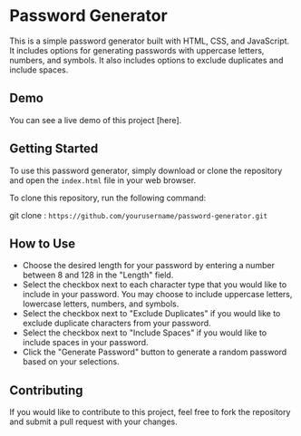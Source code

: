 # Password Generator

This is a simple password generator built with HTML, CSS, and JavaScript. It includes options for generating passwords with uppercase letters, numbers, and symbols. It also includes options to exclude duplicates and include spaces.

## Demo

You can see a live demo of this project [here].




## Getting Started

To use this password generator, simply download or clone the repository and open the `index.html` file in your web browser.

To clone this repository, run the following command:

git clone : `https://github.com/yourusername/password-generator.git`


## How to Use

* Choose the desired length for your password by entering a number between 8 and 128 in the "Length" field.
* Select the checkbox next to each character type that you would like to include in your password. You may choose to      include uppercase letters, lowercase letters, numbers, and symbols.
* Select the checkbox next to "Exclude Duplicates" if you would like to exclude duplicate characters from your password.
* Select the checkbox next to "Include Spaces" if you would like to include spaces in your password.
* Click the "Generate Password" button to generate a random password based on your selections.

## Contributing

If you would like to contribute to this project, feel free to fork the repository and submit a pull request with your changes.

